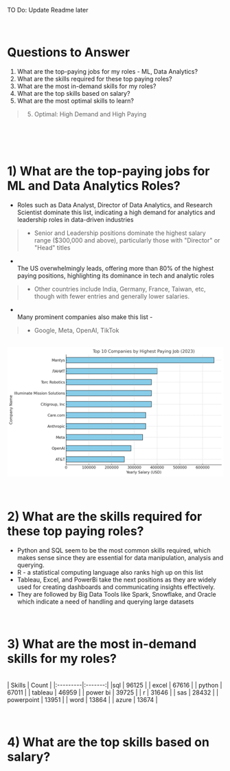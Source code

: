TO Do: Update Readme later<br>

# <br>Questions to Answer
1) What are the top-paying jobs for my roles - ML, Data Analytics?
2) What are the skills required for these top paying roles?
3) What are the most in-demand skills for my roles?
4) What are the top skills based on salary?
5) What are the most optimal skills to learn?
> 5. Optimal: High Demand and High Paying

# <br><br>1) What are the top-paying jobs for ML and Data Analytics Roles?

* Roles such as Data Analyst, Director of Data Analytics, and Research Scientist dominate this list, indicating a high demand for analytics and leadership roles in data-driven industries
>* Senior and Leadership positions dominate the highest salary range ($300,000 and above), particularly those with "Director" or "Head" titles

* <br>The US overwhelmingly leads, offering more than 80% of the highest paying positions, highlighting its dominance in tech and analytic roles
>* Other countries include India, Germany, France, Taiwan, etc, though with fewer entries and generally lower salaries.

* <br>Many prominent companies also make this list -
> * Google, Meta, OpenAI, TikTok

<br>![plot](./1_Top_Companies_by_Pay_Graph.png)

# <br>2) What are the skills required for these top paying roles?

* Python and SQL seem to be the most common skills required, which makes sense since they are essential for data manipulation, analysis and querying.
* R - a statistical computing language also ranks high up on this list
* Tableau, Excel, and PowerBi take the next positions as they are widely used for creating dashboards and communicating insights effectively.
* They are followed by Big Data Tools like Spark, Snowflake, and Oracle which indicate a need of handling and querying large datasets<br>

# <br>3) What are the most in-demand skills for my roles?

<br>| Skills | Count |
|:---------|:-------:|
|sql | 96125 |
| excel | 67616 |
| python | 67011 |
| tableau | 46959 |
| power bi | 39725 | 
| r | 31646 |
| sas | 28432 |
| powerpoint | 13951 |
| word | 13864 |
| azure | 13674 |

# <br>4) What are the top skills based on salary?

